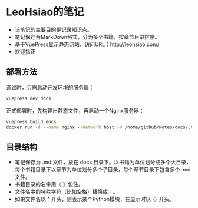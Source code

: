# LeoHsiao的笔记

- 该笔记的主要目的是记录知识点。
- 笔记保存为MarkDown格式，分为多个书籍，按章节目录排序。
- 基于VuePress显示静态网站，访问URL：<http://leohsiao.com/>
- 欢迎指正


## 部署方法

调试时，只需启动开发环境的服务器：
```sh
vuepress dev docs
```

正式部署时，先构建出静态文件，再启动一个Nginx服务器：
```sh
vuepress build docs
docker run -d --name nginx --network host -v /home/github/Notes/docs/.vuepress/dist/:/root/Notes/ -v /home/github/Notes/nginx.conf:/etc/nginx/nginx.conf nginx
```

## 目录结构

- 笔记保存为 .md 文件，放在 docs 目录下。以书籍为单位划分成多个大目录，每个书籍目录下以章节为单位划分多个子目录，每个章节目录下包含多个 .md 文件。
- 书籍目录的名字用《 》包住。
- 文件名中的特殊字符（比如空格）替换成 - 。
- 如果文件名以 ^ 开头，则表示某个Python模块，在显示时以 ♢ 开头。
